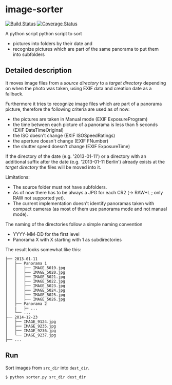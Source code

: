 # image-sorter
[![Build Status](https://travis-ci.org/maust/image-sorter.svg?branch=master)](https://travis-ci.org/maust/image-sorter)
[![Coverage Status](https://img.shields.io/coveralls/maust/image-sorter.svg)](https://coveralls.io/r/maust/image-sorter?branch=master)

A python script python script to sort
* pictures into folders by their date and 
* recognize pictures which are part of the same panorama to put them into subfolders

## Detailed description

It moves image files from a *source directory* to a *target directory* depending on when the photo was taken, using EXIF data and creation date as a fallback.

Furthermore it tries to recognize image files which are part of a panorama picture, therefore the following criteria are used as of now:
* the pictures are taken in Manual mode (EXIF ExposureProgram)
* the time between each picture of a panorama is less than 5 seconds (EXIF DateTimeOriginal)
* the ISO doesn't change (EXIF ISOSpeedRatings)
* the aperture doesn't change (EXIF FNumber)
* the shutter speed doesn't change (EXIF ExposureTime)

If the directory of the date (e.g. '2013-01-11') or a directory with an additional suffix after the date (e.g. '2013-01-11 Berlin') already exists at the *target directory* the files will be moved into it.

Limitations:
* The source folder must not have subfolders.
* As of now there has to be always a JPG for each CR2 (-> RAW+L ; only RAW not supported yet).
* The current implementation doesn't identify panoramas taken with compact cameras (as most of them use panorama mode and not manual mode).

The naming of the directories follow a simple naming convention 
* YYYY-MM-DD for the first level
* Panorama X with X starting with 1 as subdirectories 

The result looks somewhat like this:
```
├── 2013-01-11
│   ├── Panorama 1
│   │   ├── IMAGE_5019.jpg
│   │   ├── IMAGE_5020.jpg
│   │   ├── IMAGE_5021.jpg
│   │   ├── IMAGE_5022.jpg
│   │   ├── IMAGE_5023.jpg
│   │   ├── IMAGE_5024.jpg
│   │   ├── IMAGE_5025.jpg
│   │   ├── IMAGE_5026.jpg
│   ├── Panorama 2
│   |   ├─ ...
│   └── ...
├── 2014-12-23
│   ├── IMAGE_9124.jpg
│   ├── IMAGE_9235.jpg
│   ├── IMAGE_9236.jpg
│   └── IMAGE_9237.jpg
├── ...
```

## Run

Sort images from `src_dir` into `dest_dir`.

    $ python sorter.py src_dir dest_dir
